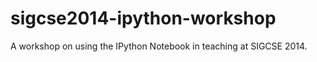 sigcse2014-ipython-workshop
===========================

A workshop on using the IPython Notebook in teaching at SIGCSE 2014.
